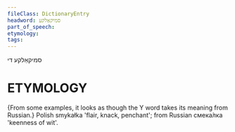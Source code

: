 ```yaml
---
fileClass: DictionaryEntry
headword: סמיקאַלקע
part_of_speech: 
etymology: 
tags: 
---
```

סמיקאַלקע
די

ETYMOLOGY
===========
{From some examples, it looks as though the Y word takes its meaning from Russian.}
Polish smykałka 'flair, knack, penchant'; from Russian смека́лка 'keenness of wit'.